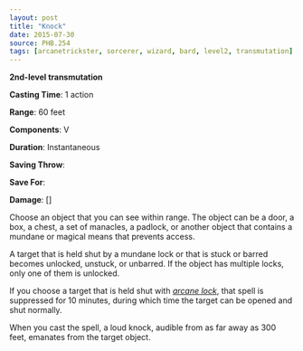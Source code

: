 ```yaml
---
layout: post
title: "Knock"
date: 2015-07-30
source: PHB.254
tags: [arcanetrickster, sorcerer, wizard, bard, level2, transmutation]
---
```


**2nd-level transmutation**

**Casting Time**: 1 action

**Range**: 60 feet

**Components**: V

**Duration**: Instantaneous

**Saving Throw**:

**Save For**:

**Damage**: []

Choose an object that you can see within range. The object can be a door, a box, a chest, a set of manacles, a padlock, or another object that contains a mundane or magical means that prevents access.

A target that is held shut by a mundane lock or that is stuck or barred becomes unlocked, unstuck, or unbarred. If the object has multiple locks, only one of them is unlocked.

If you choose a target that is held shut with *[arcane lock](../arcane-lock/ "arcane lock (lvl 2)")*, that spell is suppressed for 10 minutes, during which time the target can be opened and shut normally.

When you cast the spell, a loud knock, audible from as far away as 300 feet, emanates from the target object.
